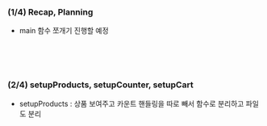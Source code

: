 
### (1/4) Recap, Planning

- main 함수 쪼개기 진행할 예정

<br/><br/><br/>


### (2/4) setupProducts, setupCounter, setupCart

- setupProducts : 상품 보여주고 카운트 핸들링을 따로 빼서 함수로 분리하고 파일도 분리
